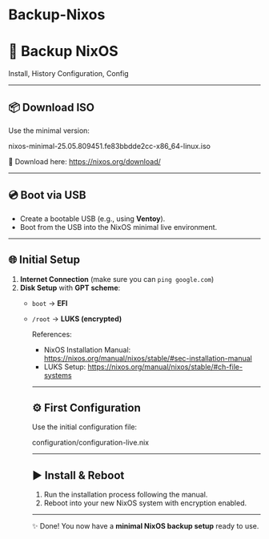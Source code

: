 # Backup-Nixos

# 🚀 Backup NixOS

Install, History Configuration, Config

---

## 📦 Download ISO

Use the minimal version:  

nixos-minimal-25.05.809451.fe83bbdde2cc-x86_64-linux.iso

🔗 Download here: https://nixos.org/download/

---

## 💿 Boot via USB

- Create a bootable USB (e.g., using **Ventoy**).  
- Boot from the USB into the NixOS minimal live environment.  

---

## 🌐 Initial Setup

1. **Internet Connection** (make sure you can `ping google.com`)  
2. **Disk Setup** with **GPT scheme**:  
    - `boot` → **EFI**   
    - `/root` → **LUKS (encrypted)**  

      References:  
      - NixOS Installation Manual: https://nixos.org/manual/nixos/stable/#sec-installation-manual  
      - LUKS Setup: https://nixos.org/manual/nixos/stable/#ch-file-systems  

      ---

      ## ⚙️ First Configuration

      Use the initial configuration file:  

      configuration/configuration-live.nix

      ---

      ## ▶️ Install & Reboot

      1. Run the installation process following the manual.  
      2. Reboot into your new NixOS system with encryption enabled.  

      ---

      ✨ Done! You now have a **minimal NixOS backup setup** ready to use.

